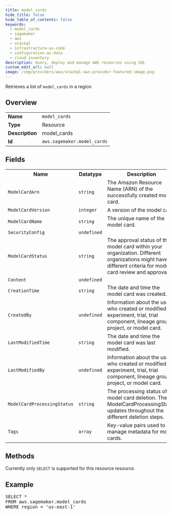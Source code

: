 ```yaml
---
title: model_cards
hide_title: false
hide_table_of_contents: false
keywords:
  - model_cards
  - sagemaker
  - aws
  - stackql
  - infrastructure-as-code
  - configuration-as-data
  - cloud inventory
description: Query, deploy and manage AWS resources using SQL
custom_edit_url: null
image: /img/providers/aws/stackql-aws-provider-featured-image.png
---
```

Retrieves a list of <code>model_cards</code> in a region

## Overview
<table><tbody>
<tr><td><b>Name</b></td><td><code>model_cards</code></td></tr>
<tr><td><b>Type</b></td><td>Resource</td></tr>
<tr><td><b>Description</b></td><td>model_cards</td></tr>
<tr><td><b>Id</b></td><td><code>aws.sagemaker.model_cards</code></td></tr>
</tbody></table>

## Fields
<table><tbody>
<tr><th>Name</th><th>Datatype</th><th>Description</th></tr>
<tr><td><code>ModelCardArn</code></td><td><code>string</code></td><td>The Amazon Resource Name (ARN) of the successfully created model card.</td></tr>
<tr><td><code>ModelCardVersion</code></td><td><code>integer</code></td><td>A version of the model card.</td></tr>
<tr><td><code>ModelCardName</code></td><td><code>string</code></td><td>The unique name of the model card.</td></tr>
<tr><td><code>SecurityConfig</code></td><td><code>undefined</code></td><td></td></tr>
<tr><td><code>ModelCardStatus</code></td><td><code>string</code></td><td>The approval status of the model card within your organization. Different organizations might have different criteria for model card review and approval.</td></tr>
<tr><td><code>Content</code></td><td><code>undefined</code></td><td></td></tr>
<tr><td><code>CreationTime</code></td><td><code>string</code></td><td>The date and time the model card was created.</td></tr>
<tr><td><code>CreatedBy</code></td><td><code>undefined</code></td><td>Information about the user who created or modified an experiment, trial, trial component, lineage group, project, or model card.</td></tr>
<tr><td><code>LastModifiedTime</code></td><td><code>string</code></td><td>The date and time the model card was last modified.</td></tr>
<tr><td><code>LastModifiedBy</code></td><td><code>undefined</code></td><td>Information about the user who created or modified an experiment, trial, trial component, lineage group, project, or model card.</td></tr>
<tr><td><code>ModelCardProcessingStatus</code></td><td><code>string</code></td><td>The processing status of model card deletion. The ModelCardProcessingStatus updates throughout the different deletion steps.</td></tr>
<tr><td><code>Tags</code></td><td><code>array</code></td><td>Key-value pairs used to manage metadata for model cards.</td></tr>

</tbody></table>

## Methods
Currently only <code>SELECT</code> is supported for this resource resource.

## Example
<pre>
SELECT * 
FROM aws.sagemaker.model_cards
WHERE region = 'us-east-1'
</pre>
